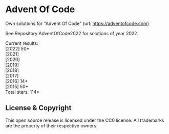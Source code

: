 Advent Of Code
===

Own solutions for "Advent Of Code" (url: https://adventofcode.com)

See Repository AdventOfCode2022 for solutions of year 2022.

Current results:  
\[2022\] 50\*\
\[2021\]    
\[2020\]    
\[2019\]    
\[2018\]    
\[2017\]    
\[2016\] 14\*\
\[2015\] 50\*\
Total stars: 114\* 

License & Copyright
-------------------
This open source release is licensed under the CC0 license. All trademarks are the property of their respective owners.
